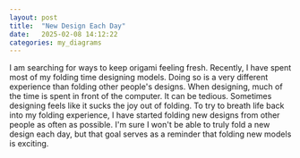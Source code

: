 ```yaml
---
layout: post
title:  "New Design Each Day"
date:   2025-02-08 14:12:22
categories: my_diagrams
---
```


I am searching for ways to keep origami feeling fresh.  Recently, I have spent most of my folding time designing models.  Doing so is a very different experience than folding other people's designs. When designing, much of the time is spent in front of the computer.  It can be tedious. Sometimes designing feels like it sucks the joy out of folding.  To try to breath life back into my folding experience, I have started folding new designs from other people as often as possible.  I'm sure I won't be able to truly fold a new design each day, but that goal serves as a reminder that folding new models is exciting.  
